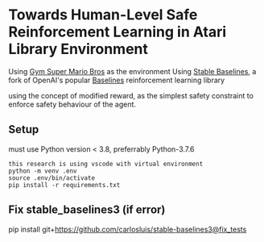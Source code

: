 # Towards Human-Level Safe Reinforcement Learning in Atari Library Environment

Using [Gym Super Mario Bros](https://pypi.org/project/gym-super-mario-bros/) as the environment 
Using [Stable Baselines](https://github.com/hill-a/stable-baselines), a fork of OpenAI's popular [Baselines](https://github.com/openai/baselines) reinforcement learning library

using the concept of modified reward, as the simplest safety constraint to enforce safety behaviour of the agent.

## Setup
must use Python version < 3.8, preferrably Python-3.7.6
```
this research is using vscode with virtual environment
python -m venv .env
source .env/bin/activate
pip install -r requirements.txt
```

## Fix stable_baselines3 (if error)
pip install git+https://github.com/carlosluis/stable-baselines3@fix_tests
